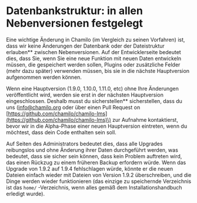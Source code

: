 # Datenbankstruktur: in allen Nebenversionen festgelegt

Eine wichtige Änderung in Chamilo \(im Vergleich zu seinen Vorfahren\) ist, dass wir keine Änderungen der Datenbank oder der Dateistruktur erlauben\*\* zwischen Nebenversionen. Auf der Entwicklerseite bedeutet dies, dass Sie, wenn Sie eine neue Funktion mit neuen Daten entwickeln müssen, die gespeichert werden sollen, Plugins oder zusätzliche Felder \(mehr dazu später\) verwenden müssen, bis sie in die nächste Hauptversion aufgenommen werden können.

Wenn eine Hauptversion \(1.9.0, 1.10.0, 1.11.0, etc\) ohne Ihre Änderungen veröffentlicht wird, werden sie erst in der nächsten Hauptversion eingeschlossen. Deshalb musst du sicherstellen\*\* sicherstellen, dass du uns \(info@chamilo.org oder über einen Pull Request on [https://github.com/chamilo/chamilo-lms](https://github.com/chamilo/chamilo-lms)\) zur Aufnahme kontaktierst, bevor wir in die Alpha-Phase einer neuen Hauptversion eintreten, wenn du möchtest, dass dein Code enthalten sein soll.

Auf Seiten des Administrators bedeutet dies, dass alle Upgrades reibungslos und ohne Änderung ihrer Daten durchgeführt werden, was bedeutet, dass sie sicher sein können, dass kein Problem auftreten wird, das einen Rückzug zu einem früheren Backup erfordern würde. Wenn das Upgrade von 1.9.2 auf 1.9.4 fehlschlagen würde, könnte er die neuen Dateien einfach wieder mit Dateien von Version 1.9.2 überschreiben, und die Dinge werden wieder funktionieren \(das einzige zu speichernde Verzeichnis ist das `home/` -Verzeichnis, wenn alles gemäß dem Installationshandbuch erledigt wurde\).

